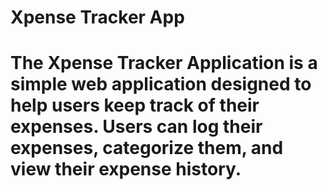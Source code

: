 # Xpense Tracker App
# The Xpense Tracker Application is a simple web application designed to help users keep track of their expenses. Users can log their expenses, categorize them, and view their expense history.
